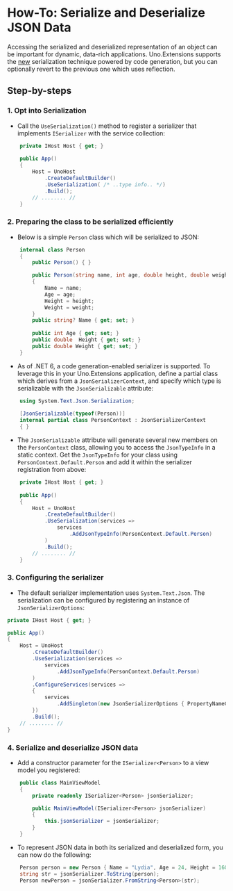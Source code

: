 # How-To: Serialize and Deserialize JSON Data

Accessing the serialized and deserialized representation of an object can be important for dynamic, data-rich applications. Uno.Extensions supports the [new](https://devblogs.microsoft.com/dotnet/try-the-new-system-text-json-source-generator) serialization technique powered by code generation, but you can optionally revert to the previous one which uses reflection.

## Step-by-steps

### 1. Opt into Serialization

* Call the `UseSerialization()` method to register a serializer that implements `ISerializer` with the service collection:

```csharp
    private IHost Host { get; }
    
    public App()
    {
        Host = UnoHost
            .CreateDefaultBuilder()
            .UseSerialization( /* ..type info.. */)
            .Build();
        // ........ //
    }
```

### 2. Preparing the class to be serialized efficiently

* Below is a simple `Person` class which will be serialized to JSON:

```csharp
    internal class Person
    {
        public Person() { }

        public Person(string name, int age, double height, double weight)
        {
            Name = name;
            Age = age;
            Height = height;
            Weight = weight;
        }
        public string? Name { get; set; }
        
        public int Age { get; set; }
        public double  Height { get; set; }
        public double Weight { get; set; }
    }
```

* As of .NET 6, a code generation-enabled serializer is supported. To leverage this in your Uno.Extensions application, define a partial class which derives from a `JsonSerializerContext`, and specify which type is serializable with the `JsonSerializable` attribute:

```csharp
    using System.Text.Json.Serialization;
    
    [JsonSerializable(typeof(Person))]
    internal partial class PersonContext : JsonSerializerContext
    { }
```

* The `JsonSerializable` attribute will generate several new members on the `PersonContext` class, allowing you to access the `JsonTypeInfo` in a static context. Get the `JsonTypeInfo` for your class using `PersonContext.Default.Person` and add it within the serializer registration from above:

```csharp
    private IHost Host { get; }
    
    public App()
    {
        Host = UnoHost
            .CreateDefaultBuilder()
            .UseSerialization(services => 
                services
                    .AddJsonTypeInfo(PersonContext.Default.Person)
            )
            .Build();
        // ........ //
    }
```

### 3. Configuring the serializer

* The default serializer implementation uses `System.Text.Json`. The serialization can be configured by registering an instance of `JsonSerializerOptions`:

```csharp
private IHost Host { get; }

public App()
{
    Host = UnoHost
        .CreateDefaultBuilder()
        .UseSerialization(services => 
            services
                .AddJsonTypeInfo(PersonContext.Default.Person)
        )
        .ConfigureServices(services =>
        {
            services
                .AddSingleton(new JsonSerializerOptions { PropertyNameCaseInsensitive = true });
        })
        .Build();
    // ........ //
}
```

### 4. Serialize and deserialize JSON data

* Add a constructor parameter for the `ISerializer<Person>` to a view model you registered:

```cs
    public class MainViewModel
    {
        private readonly ISerializer<Person> jsonSerializer;

        public MainViewModel(ISerializer<Person> jsonSerializer)
        {
            this.jsonSerializer = jsonSerializer;
        }
    }
```

* To represent JSON data in both its serialized and deserialized form, you can now do the following:

```csharp
    Person person = new Person { Name = "Lydia", Age = 24, Height = 160, Weight = 60 };
    string str = jsonSerializer.ToString(person);
    Person newPerson = jsonSerializer.FromString<Person>(str);
```
